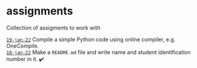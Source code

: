 # assignments
Collection of assigments to work with

[`19-jan-22`](02) Compile a simple Python code using online compiler, e.g. OneCompile. \
[`18-jan-22`](01) Make a `README.md` file and write name and student identification number in it. :heavy_check_mark:
